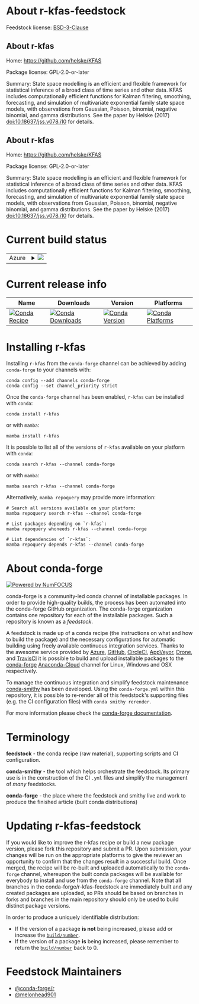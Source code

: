 About r-kfas-feedstock
======================

Feedstock license: [BSD-3-Clause](https://github.com/conda-forge/r-kfas-feedstock/blob/main/LICENSE.txt)


About r-kfas
------------

Home: https://github.com/helske/KFAS

Package license: GPL-2.0-or-later

Summary: State space modelling is an efficient and flexible framework for  statistical inference of a broad class of time series and other data. KFAS  includes computationally efficient functions for Kalman filtering, smoothing,  forecasting, and simulation of multivariate exponential family state space models,  with observations from Gaussian, Poisson, binomial, negative binomial, and gamma  distributions. See the paper by Helske (2017) <doi:10.18637/jss.v078.i10> for details.

About r-kfas
------------

Home: https://github.com/helske/KFAS

Package license: GPL-2.0-or-later

Summary: State space modelling is an efficient and flexible framework for  statistical inference of a broad class of time series and other data. KFAS  includes computationally efficient functions for Kalman filtering, smoothing,  forecasting, and simulation of multivariate exponential family state space models,  with observations from Gaussian, Poisson, binomial, negative binomial, and gamma  distributions. See the paper by Helske (2017) <doi:10.18637/jss.v078.i10> for details.

Current build status
====================


<table>
    
  <tr>
    <td>Azure</td>
    <td>
      <details>
        <summary>
          <a href="https://dev.azure.com/conda-forge/feedstock-builds/_build/latest?definitionId=11845&branchName=main">
            <img src="https://dev.azure.com/conda-forge/feedstock-builds/_apis/build/status/r-kfas-feedstock?branchName=main">
          </a>
        </summary>
        <table>
          <thead><tr><th>Variant</th><th>Status</th></tr></thead>
          <tbody><tr>
              <td>linux_64_r_base4.2</td>
              <td>
                <a href="https://dev.azure.com/conda-forge/feedstock-builds/_build/latest?definitionId=11845&branchName=main">
                  <img src="https://dev.azure.com/conda-forge/feedstock-builds/_apis/build/status/r-kfas-feedstock?branchName=main&jobName=linux&configuration=linux%20linux_64_r_base4.2" alt="variant">
                </a>
              </td>
            </tr><tr>
              <td>linux_64_r_base4.3</td>
              <td>
                <a href="https://dev.azure.com/conda-forge/feedstock-builds/_build/latest?definitionId=11845&branchName=main">
                  <img src="https://dev.azure.com/conda-forge/feedstock-builds/_apis/build/status/r-kfas-feedstock?branchName=main&jobName=linux&configuration=linux%20linux_64_r_base4.3" alt="variant">
                </a>
              </td>
            </tr><tr>
              <td>osx_64_r_base4.2</td>
              <td>
                <a href="https://dev.azure.com/conda-forge/feedstock-builds/_build/latest?definitionId=11845&branchName=main">
                  <img src="https://dev.azure.com/conda-forge/feedstock-builds/_apis/build/status/r-kfas-feedstock?branchName=main&jobName=osx&configuration=osx%20osx_64_r_base4.2" alt="variant">
                </a>
              </td>
            </tr><tr>
              <td>osx_64_r_base4.3</td>
              <td>
                <a href="https://dev.azure.com/conda-forge/feedstock-builds/_build/latest?definitionId=11845&branchName=main">
                  <img src="https://dev.azure.com/conda-forge/feedstock-builds/_apis/build/status/r-kfas-feedstock?branchName=main&jobName=osx&configuration=osx%20osx_64_r_base4.3" alt="variant">
                </a>
              </td>
            </tr><tr>
              <td>win_64</td>
              <td>
                <a href="https://dev.azure.com/conda-forge/feedstock-builds/_build/latest?definitionId=11845&branchName=main">
                  <img src="https://dev.azure.com/conda-forge/feedstock-builds/_apis/build/status/r-kfas-feedstock?branchName=main&jobName=win&configuration=win%20win_64_" alt="variant">
                </a>
              </td>
            </tr>
          </tbody>
        </table>
      </details>
    </td>
  </tr>
</table>

Current release info
====================

| Name | Downloads | Version | Platforms |
| --- | --- | --- | --- |
| [![Conda Recipe](https://img.shields.io/badge/recipe-r--kfas-green.svg)](https://anaconda.org/conda-forge/r-kfas) | [![Conda Downloads](https://img.shields.io/conda/dn/conda-forge/r-kfas.svg)](https://anaconda.org/conda-forge/r-kfas) | [![Conda Version](https://img.shields.io/conda/vn/conda-forge/r-kfas.svg)](https://anaconda.org/conda-forge/r-kfas) | [![Conda Platforms](https://img.shields.io/conda/pn/conda-forge/r-kfas.svg)](https://anaconda.org/conda-forge/r-kfas) |

Installing r-kfas
=================

Installing `r-kfas` from the `conda-forge` channel can be achieved by adding `conda-forge` to your channels with:

```
conda config --add channels conda-forge
conda config --set channel_priority strict
```

Once the `conda-forge` channel has been enabled, `r-kfas` can be installed with `conda`:

```
conda install r-kfas
```

or with `mamba`:

```
mamba install r-kfas
```

It is possible to list all of the versions of `r-kfas` available on your platform with `conda`:

```
conda search r-kfas --channel conda-forge
```

or with `mamba`:

```
mamba search r-kfas --channel conda-forge
```

Alternatively, `mamba repoquery` may provide more information:

```
# Search all versions available on your platform:
mamba repoquery search r-kfas --channel conda-forge

# List packages depending on `r-kfas`:
mamba repoquery whoneeds r-kfas --channel conda-forge

# List dependencies of `r-kfas`:
mamba repoquery depends r-kfas --channel conda-forge
```


About conda-forge
=================

[![Powered by
NumFOCUS](https://img.shields.io/badge/powered%20by-NumFOCUS-orange.svg?style=flat&colorA=E1523D&colorB=007D8A)](https://numfocus.org)

conda-forge is a community-led conda channel of installable packages.
In order to provide high-quality builds, the process has been automated into the
conda-forge GitHub organization. The conda-forge organization contains one repository
for each of the installable packages. Such a repository is known as a *feedstock*.

A feedstock is made up of a conda recipe (the instructions on what and how to build
the package) and the necessary configurations for automatic building using freely
available continuous integration services. Thanks to the awesome service provided by
[Azure](https://azure.microsoft.com/en-us/services/devops/), [GitHub](https://github.com/),
[CircleCI](https://circleci.com/), [AppVeyor](https://www.appveyor.com/),
[Drone](https://cloud.drone.io/welcome), and [TravisCI](https://travis-ci.com/)
it is possible to build and upload installable packages to the
[conda-forge](https://anaconda.org/conda-forge) [Anaconda-Cloud](https://anaconda.org/)
channel for Linux, Windows and OSX respectively.

To manage the continuous integration and simplify feedstock maintenance
[conda-smithy](https://github.com/conda-forge/conda-smithy) has been developed.
Using the ``conda-forge.yml`` within this repository, it is possible to re-render all of
this feedstock's supporting files (e.g. the CI configuration files) with ``conda smithy rerender``.

For more information please check the [conda-forge documentation](https://conda-forge.org/docs/).

Terminology
===========

**feedstock** - the conda recipe (raw material), supporting scripts and CI configuration.

**conda-smithy** - the tool which helps orchestrate the feedstock.
                   Its primary use is in the construction of the CI ``.yml`` files
                   and simplify the management of *many* feedstocks.

**conda-forge** - the place where the feedstock and smithy live and work to
                  produce the finished article (built conda distributions)


Updating r-kfas-feedstock
=========================

If you would like to improve the r-kfas recipe or build a new
package version, please fork this repository and submit a PR. Upon submission,
your changes will be run on the appropriate platforms to give the reviewer an
opportunity to confirm that the changes result in a successful build. Once
merged, the recipe will be re-built and uploaded automatically to the
`conda-forge` channel, whereupon the built conda packages will be available for
everybody to install and use from the `conda-forge` channel.
Note that all branches in the conda-forge/r-kfas-feedstock are
immediately built and any created packages are uploaded, so PRs should be based
on branches in forks and branches in the main repository should only be used to
build distinct package versions.

In order to produce a uniquely identifiable distribution:
 * If the version of a package **is not** being increased, please add or increase
   the [``build/number``](https://docs.conda.io/projects/conda-build/en/latest/resources/define-metadata.html#build-number-and-string).
 * If the version of a package **is** being increased, please remember to return
   the [``build/number``](https://docs.conda.io/projects/conda-build/en/latest/resources/define-metadata.html#build-number-and-string)
   back to 0.

Feedstock Maintainers
=====================

* [@conda-forge/r](https://github.com/conda-forge/r/)
* [@melonhead901](https://github.com/melonhead901/)

